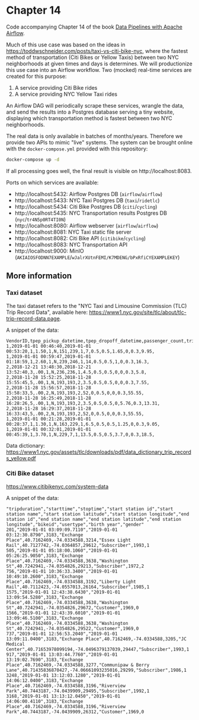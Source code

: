 # Chapter 14

Code accompanying Chapter 14 of the book [Data Pipelines with Apache Airflow](https://www.manning.com/books/data-pipelines-with-apache-airflow).

Much of this use case was based on the ideas in https://toddwschneider.com/posts/taxi-vs-citi-bike-nyc, where
the fastest method of transportation (Citi Bikes or Yellow Taxis) between two NYC neighborhoods at given times
and days is determines. We will productionize this use case into an Airflow workflow. Two (mocked) real-time
services are created for this purpose:

1. A service providing Citi Bike rides
2. A service providing NYC Yellow Taxi rides

An Airflow DAG will periodically scrape these services, wrangle the data, and send the results into a Postgres
database serving a tiny website, displaying which transportation method is fastest between two NYC
neighborhoods.

The real data is only available in batches of months/years. Therefore we provide two APIs to mimic "live"
systems. The system can be brought online with the `docker-compose.yml` provided with this repository:

```bash
docker-compose up -d
```

If all processing goes well, the final result is visible on http://localhost:8083.

Ports on which services are available:

- http://localhost:5432: Airflow Postgres DB (`airflow`/`airflow`)
- http://localhost:5433: NYC Taxi Postgres DB (`taxi`/`ridetlc`)
- http://localhost:5434: Citi Bike Postgres DB (`citi`/`cycling`)
- http://localhost:5435: NYC Transportation results Postgres DB (`nyc`/`tr4N5p0RT4TI0N`)
- http://localhost:8080: Airflow webserver (`airflow`/`airflow`)
- http://localhost:8081: NYC Taxi static file server
- http://localhost:8082: Citi Bike API (`citibike`/`cycling`)
- http://localhost:8083: NYC Transportation API
- http://localhost:9000: MinIO (`AKIAIOSFODNN7EXAMPLE`/`wJalrXUtnFEMI/K7MDENG/bPxRfiCYEXAMPLEKEY`)

## More information

### Taxi dataset

The taxi dataset refers to the "NYC Taxi and Limousine Commission (TLC) Trip Record Data", available here:
https://www1.nyc.gov/site/tlc/about/tlc-trip-record-data.page.

A snippet of the data:

```csv
VendorID,tpep_pickup_datetime,tpep_dropoff_datetime,passenger_count,trip_distance,RatecodeID,store_and_fwd_flag,PULocationID,DOLocationID,payment_type,fare_amount,extra,mta_tax,tip_amount,tolls_amount,improvement_surcharge,total_amount,congestion_surcharge
1,2019-01-01 00:46:40,2019-01-01 00:53:20,1,1.50,1,N,151,239,1,7,0.5,0.5,1.65,0,0.3,9.95,
1,2019-01-01 00:59:47,2019-01-01 01:18:59,1,2.60,1,N,239,246,1,14,0.5,0.5,1,0,0.3,16.3,
2,2018-12-21 13:48:30,2018-12-21 13:52:40,3,.00,1,N,236,236,1,4.5,0.5,0.5,0,0,0.3,5.8,
2,2018-11-28 15:52:25,2018-11-28 15:55:45,5,.00,1,N,193,193,2,3.5,0.5,0.5,0,0,0.3,7.55,
2,2018-11-28 15:56:57,2018-11-28 15:58:33,5,.00,2,N,193,193,2,52,0,0.5,0,0,0.3,55.55,
2,2018-11-28 16:25:49,2018-11-28 16:28:26,5,.00,1,N,193,193,2,3.5,0.5,0.5,0,5.76,0.3,13.31,
2,2018-11-28 16:29:37,2018-11-28 16:33:43,5,.00,2,N,193,193,2,52,0,0.5,0,0,0.3,55.55,
1,2019-01-01 00:21:28,2019-01-01 00:28:37,1,1.30,1,N,163,229,1,6.5,0.5,0.5,1.25,0,0.3,9.05,
1,2019-01-01 00:32:01,2019-01-01 00:45:39,1,3.70,1,N,229,7,1,13.5,0.5,0.5,3.7,0,0.3,18.5,
```

Data dictionary: https://www1.nyc.gov/assets/tlc/downloads/pdf/data_dictionary_trip_records_yellow.pdf

### Citi Bike dataset

https://www.citibikenyc.com/system-data

A snippet of the data:

```csv
"tripduration","starttime","stoptime","start station id","start station name","start station latitude","start station longitude","end station id","end station name","end station latitude","end station longitude","bikeid","usertype","birth year","gender"
201,"2019-01-01 03:09:09.7110","2019-01-01 03:12:30.8790",3183,"Exchange Place",40.7162469,-74.0334588,3214,"Essex Light Rail",40.7127742,-74.0364857,29612,"Subscriber",1993,1
505,"2019-01-01 05:18:00.1060","2019-01-01 05:26:25.9050",3183,"Exchange Place",40.7162469,-74.0334588,3638,"Washington St",40.7242941,-74.0354826,29213,"Subscriber",1972,2
756,"2019-01-01 10:36:33.3400","2019-01-01 10:49:10.2600",3183,"Exchange Place",40.7162469,-74.0334588,3192,"Liberty Light Rail",40.7112423,-74.0557013,26164,"Subscriber",1985,1
1575,"2019-01-01 12:43:38.6430","2019-01-01 13:09:54.5280",3183,"Exchange Place",40.7162469,-74.0334588,3638,"Washington St",40.7242941,-74.0354826,29672,"Customer",1969,0
1566,"2019-01-01 12:43:39.6010","2019-01-01 13:09:46.5100",3183,"Exchange Place",40.7162469,-74.0334588,3638,"Washington St",40.7242941,-74.0354826,29522,"Customer",1969,0
737,"2019-01-01 12:56:53.2040","2019-01-01 13:09:11.0400",3183,"Exchange Place",40.7162469,-74.0334588,3205,"JC Medical Center",40.71653978099194,-74.0496379137039,29447,"Subscriber",1993,1
917,"2019-01-01 13:03:44.7760","2019-01-01 13:19:02.7690",3183,"Exchange Place",40.7162469,-74.0334588,3277,"Communipaw & Berry Lane",40.71435836870427,-74.06661093235016,29299,"Subscriber",1986,1
3248,"2019-01-01 13:12:03.1280","2019-01-01 14:06:12.0400",3183,"Exchange Place",40.7162469,-74.0334588,3196,"Riverview Park",40.7443187,-74.0439909,29495,"Subscriber",1992,1
3168,"2019-01-01 13:13:12.0450","2019-01-01 14:06:00.4110",3183,"Exchange Place",40.7162469,-74.0334588,3196,"Riverview Park",40.7443187,-74.0439909,26312,"Customer",1969,0
```
